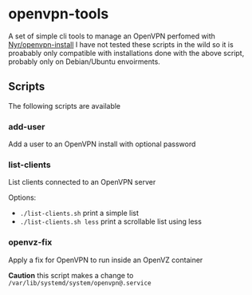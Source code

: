 # openvpn-tools
A set of simple cli tools to manage an OpenVPN perfomed with [Nyr/openvpn-install](https://github.com/Nyr/openvpn-install)
I have not tested these scripts in the wild so it is proabably only compatible with installations done with the above script, probably only on Debian/Ubuntu envoirments.

## Scripts
The following scripts are available

### add-user
Add a user to an OpenVPN install with optional password

### list-clients
List clients connected to an OpenVPN server

Options:
* `./list-clients.sh` print a simple list
* `./list-clients.sh less` print a scrollable list using less

### openvz-fix
Apply a fix for OpenVPN to run inside an OpenVZ container

**Caution** this script makes a change to `/var/lib/systemd/system/openvpn@.service`

